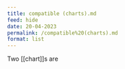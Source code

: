 ```yaml
---
title: compatible (charts).md
feed: hide
date: 20-04-2023
permalink: /compatible%20(charts).md
format: list
---
```



Two [[chart]]s are 